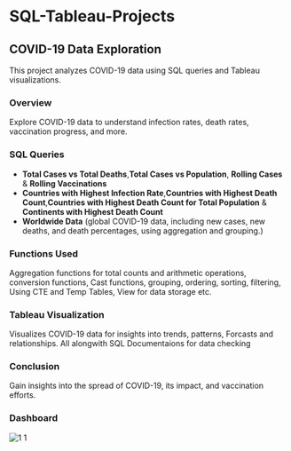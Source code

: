 # SQL-Tableau-Projects

## COVID-19 Data Exploration
This project analyzes COVID-19 data using SQL queries and Tableau visualizations.

### Overview
Explore COVID-19 data to understand infection rates, death rates, vaccination progress, and more.

### SQL Queries
- **Total Cases vs Total Deaths**,**Total Cases vs Population**, **Rolling Cases** & **Rolling Vaccinations**
- **Countries with Highest Infection Rate**,**Countries with Highest Death Count**,**Countries with Highest Death Count for Total Population** & **Continents with Highest Death Count**
- **Worldwide Data** (global COVID-19 data, including new cases, new deaths, and death percentages, using aggregation and grouping.)

### Functions Used
Aggregation functions for total counts and arithmetic operations,  conversion functions, Cast functions,  grouping, ordering, sorting, filtering, Using CTE and Temp Tables, View for data storage etc.

### Tableau Visualization
Visualizes COVID-19 data for insights into trends, patterns, Forcasts and relationships. All alongwith SQL Documentaions for data checking

### Conclusion
Gain insights into the spread of COVID-19, its impact, and vaccination efforts.

### Dashboard
![1 1](https://github.com/saahen-sriyan-mishra/SQL-Tableau-Projects/assets/139043263/c742e82e-b52a-44dc-8299-ea2d869d0e3b)
